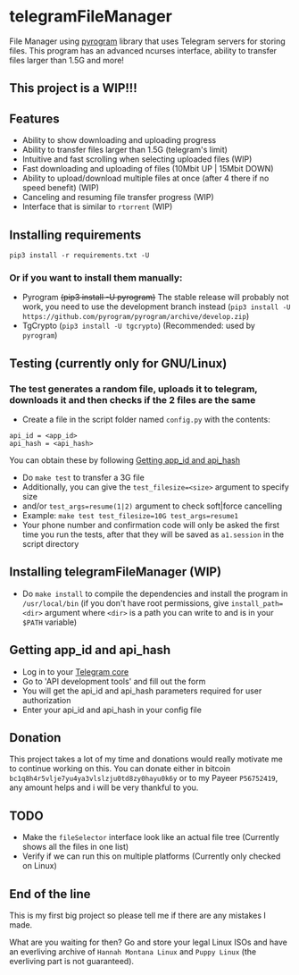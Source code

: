# telegramFileManager
File Manager using [pyrogram](https://github.com/pyrogram/pyrogram) library that
uses Telegram servers for storing
files. This program has an advanced ncurses interface, ability to transfer files
larger than 1.5G and more!

## This project is a WIP!!!

## Features
* Ability to show downloading and uploading progress
* Ability to transfer files larger than 1.5G (telegram's limit)
* Intuitive and fast scrolling when selecting uploaded files (WIP)
* Fast downloading and uploading of files (10Mbit UP | 15Mbit DOWN)
* Ability to upload/download multiple files at once (after 4 there if no speed
benefit) (WIP)
* Canceling and resuming file transfer progress (WIP)
* Interface that is similar to `rtorrent` (WIP)

## Installing requirements
```pip3 install -r requirements.txt -U```

### Or if you want to install them manually:
* Pyrogram ~~(pip3 install -U pyrogram)~~ The stable release will probably not
work, you need to use the development branch instead
(`pip3 install -U https://github.com/pyrogram/pyrogram/archive/develop.zip`)
* TgCrypto (`pip3 install -U tgcrypto`) (Recommended: used by `pyrogram`)


## Testing (currently only for GNU/Linux)
### The test generates a random file, uploads it to telegram, downloads it and then checks if the 2 files are the same
* Create a file in the script folder named `config.py` with the contents:
```
api_id = <app_id>
api_hash = <api_hash>
```
You can obtain these by following [Getting app_id and api_hash](https://github.com/BouncyMaster/telegramFileManager#getting-app_id-and-api_hash)
* Do `make test` to transfer a 3G file
* Additionally, you can give the `test_filesize=<size>` argument to specify size
* and/or `test_args=resume(1|2)` argument to check soft|force cancelling
* Example: `make test test_filesize=10G test_args=resume1`
* Your phone number and confirmation code will only be asked the first time
you run the tests, after that they will be saved as `a1.session` in the script
directory


## Installing telegramFileManager (WIP)
* Do `make install` to compile the dependencies and install the program in
`/usr/local/bin` (if you don't have root permissions, give `install_path=<dir>`
argument where `<dir>` is a path you can write to and is in your `$PATH`
variable) 

## Getting app_id and api_hash
* Log in to your [Telegram core](https://my.telegram.org)
* Go to 'API development tools' and fill out the form
* You will get the api_id and api_hash parameters required for user
authorization
* Enter your api_id and api_hash in your config file

## Donation
This project takes a lot of my time and donations would really motivate me to
continue working on this. You can donate either in bitcoin
```bc1q8h4r5vlje7yu4ya3vlslzju0td8zy0hayu0k6y```
or to my Payeer `P56752419`, any amount helps and i will be very thankful to you.

## TODO
* Make the `fileSelector` interface look like an actual file tree
(Currently shows all the files in one list)
* Verify if we can run this on multiple platforms (Currently only checked on Linux)

## End of the line
This is my first big project so please tell me if there are any mistakes I made.

What are you waiting for then? Go and store your legal Linux ISOs and have an
everliving archive of `Hannah Montana Linux` and `Puppy Linux` (the everliving
part is not guaranteed).